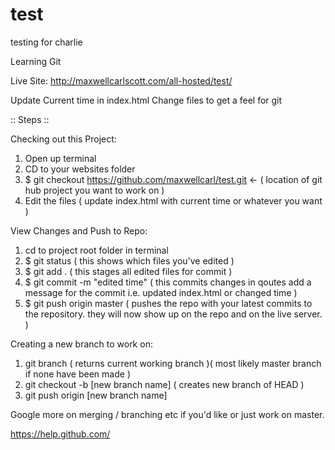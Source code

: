 # test
testing for charlie

Learning Git

Live Site: http://maxwellcarlscott.com/all-hosted/test/

Update Current time in index.html
Change files to get a feel for git

:: Steps ::

Checking out this Project:

1. Open up terminal
2. CD to your websites folder
3. $ git checkout https://github.com/maxwellcarl/test.git   <- ( location of git hub project you want to work on )
4. Edit the files  ( update index.html with current time or whatever you want )

View Changes and Push to Repo:

1. cd to project root folder in terminal
2. $ git status  ( this shows which files you've edited )
3. $ git add .   ( this stages all edited files for commit )
4. $ git commit -m "edited time"   ( this commits changes in qoutes add a message for the commit i.e. updated index.html or changed time )
5. $ git push origin master    ( pushes the repo with your latest commits to the repository. they will now show up on the repo and on the live server. )

Creating a new branch to work on:

1. git branch   ( returns current working branch )( most likely master branch if none have been made )
2. git checkout -b [new branch name]    ( creates new branch of HEAD )
3. git push origin [new branch name]

Google more on merging / branching etc if you'd like or just work on master.

https://help.github.com/
